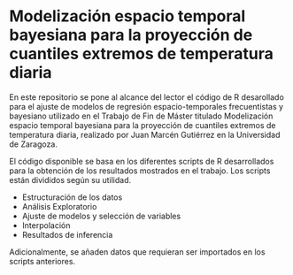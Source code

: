 # Modelización espacio temporal bayesiana para la proyección de cuantiles extremos de temperatura diaria
En este repositorio se pone al alcance del lector el código de R desarollado para el ajuste de modelos de regresión espacio-temporales frecuentistas y bayesiano utilizado en el Trabajo de Fin de Máster titulado Modelización espacio temporal bayesiana para la proyección de cuantiles extremos de temperatura diaria, realizado por Juan Marcén Gutiérrez en la Universidad de Zaragoza. 

El código disponible se basa en los diferentes scripts de R desarrollados para la obtención de los resultados mostrados en el trabajo. Los scripts están divididos según su utilidad.

- Estructuración de los datos
- Análisis Exploratorio
- Ajuste de modelos y selección de variables
- Interpolación
- Resultados de inferencia

Adicionalmente, se añaden datos que requieran ser importados en los scripts anteriores.
